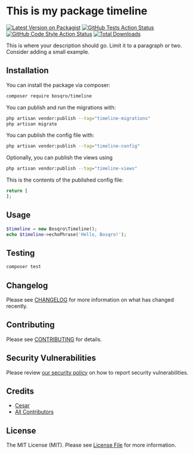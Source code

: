 # This is my package timeline

[![Latest Version on Packagist](https://img.shields.io/packagist/v/bosqro/timeline.svg?style=flat-square)](https://packagist.org/packages/bosqro/timeline)
[![GitHub Tests Action Status](https://img.shields.io/github/actions/workflow/status/bosqro/timeline/run-tests.yml?branch=main&label=tests&style=flat-square)](https://github.com/bosqro/timeline/actions?query=workflow%3Arun-tests+branch%3Amain)
[![GitHub Code Style Action Status](https://img.shields.io/github/actions/workflow/status/bosqro/timeline/fix-php-code-styling.yml?branch=main&label=code%20style&style=flat-square)](https://github.com/bosqro/timeline/actions?query=workflow%3A"Fix+PHP+code+styling"+branch%3Amain)
[![Total Downloads](https://img.shields.io/packagist/dt/bosqro/timeline.svg?style=flat-square)](https://packagist.org/packages/bosqro/timeline)



This is where your description should go. Limit it to a paragraph or two. Consider adding a small example.

## Installation

You can install the package via composer:

```bash
composer require bosqro/timeline
```

You can publish and run the migrations with:

```bash
php artisan vendor:publish --tag="timeline-migrations"
php artisan migrate
```

You can publish the config file with:

```bash
php artisan vendor:publish --tag="timeline-config"
```

Optionally, you can publish the views using

```bash
php artisan vendor:publish --tag="timeline-views"
```

This is the contents of the published config file:

```php
return [
];
```

## Usage

```php
$timeline = new Bosqro\Timeline();
echo $timeline->echoPhrase('Hello, Bosqro!');
```

## Testing

```bash
composer test
```

## Changelog

Please see [CHANGELOG](CHANGELOG.md) for more information on what has changed recently.

## Contributing

Please see [CONTRIBUTING](.github/CONTRIBUTING.md) for details.

## Security Vulnerabilities

Please review [our security policy](../../security/policy) on how to report security vulnerabilities.

## Credits

- [Cesar](https://github.com/cesarbosqueiro)
- [All Contributors](../../contributors)

## License

The MIT License (MIT). Please see [License File](LICENSE.md) for more information.
